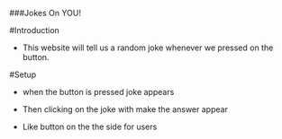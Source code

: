 ###Jokes On YOU!

#Introduction

- This website will tell us a random joke whenever we pressed on the button. 

#Setup

- when the button is pressed joke appears


- Then clicking on the joke with make the answer appear 


- Like button on the the side for users 

